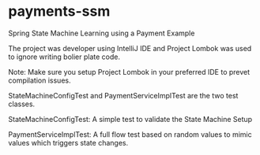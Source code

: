 # payments-ssm
Spring State Machine Learning using a Payment Example

The project was developer using IntelliJ IDE and Project Lombok was used to ignore writing bolier plate code.

Note: Make sure you setup Project Lombok in your preferred IDE to prevet compilation issues.

StateMachineConfigTest and PaymentServiceImplTest are the two test classes.

StateMachineConfigTest: A simple test to validate the State Machine Setup

PaymentServiceImplTest: A full flow test based on random values to mimic values which triggers state changes.
